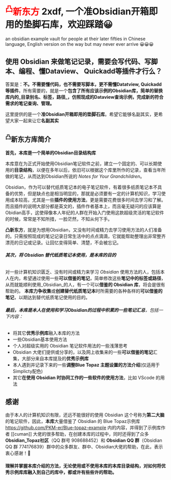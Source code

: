 # <font color="#ff0000">**<sup>凸</sup>新东方**</font> 2xdf, 一个准Obsidian开箱即用的垫脚石库，欢迎踩踏😀
an obsidian example vault for people at their later fifties in Chinese language, English version on the way but may never ever arrive 😀😀😀

## 使用 Obsidian 来做笔记记录，需要会写代码、写脚本、编程、懂Dataview、 Quickadd等插件才行么？

答案是：**不。不需要懂代码，也不需要写脚本，更不需懂Datatview, Quickadd等插件**。所有需要的，就是一个**包含了所有应该示例的Obsidian库，简单的替换库内的_目录别名、标签，路径_，仿照现成的Dataview查询示例，完成新的符合需求的笔记查询、管理。**

这里提供的是一个**准Obsidian开箱即用的垫脚石库**。希望它能够名副其实，更希望大家一起来让它**名副其实**

## **<sup>凸</sup>新东方**库简介

**首先，本库是一个简单的Obsidian目录结构库**

本库意在为正式开始使用Obsidian笔记软件之前，建立一个固定的、可以长期使用的**目录结构**，以便在多年以后，依旧可以根据这个库里所作的记录，查看当年所做的笔记，从而达到Obsidian所说的 _Notes for Your Grandchildren_。

Obsidian，作为可以替代纸质笔记本的电子笔记软件，有着很多纸质笔记本不具备的优势，但是缺点也是相当明显的，那就是必须要有一定的计算机知识，学习使用成本较高，尤其是一些**插件的使用方法**，更是需要花费很多时间去学习和了解。而且插件的说明大部分都是英文的，插件作者基本上，而且毫无疑问的应该算是Obidian高手，这使得像本人年纪的人群在开始入门使用这款超级灵活的笔记软件的时候，常常是不知所措，一脸茫然，不知从何下手。

**凸新东方**，就是为想用Obsidian，又没有时间或精力去学习使用方法的人们准备的。只需按照现成的笔记记录日常生活中的点点滴滴，它就能帮助整理出非常整齐漂亮的日记或记录。让回忆变得简单、清楚，不会被忘记。

###### **其次，_将 Obsidian 替代纸质笔记本使用，是本库的目的_**
对一些计算机知识匮乏、没有时间或精力来学习 _Obsidian_ 使用方法的人，包括本人在内，希望通过使用一些**可以借鉴的笔记**，简单修改这些**笔记中的标签或路径**，从而就能顺利使用_Obsidian_的人，有一个可以**借鉴的 Obsidian 库**，将会是很有帮助的。
**本库力争收集**或**创建替代纸质笔记本**时所需要的各种各样的**可以借鉴的笔记**，以期达到替代纸质笔记使用的目的。

###### **最后，本库是本人在使用和学习Obsidian的过程中积累的一些笔记汇总**，包括一下内容：
- 将其它**优秀示例库**融入本库的方法
- 一些Obsidian基本使用方法
- 个人对超级实用的 Obsidian 笔记软件用法的一些浅薄思考
- Obsidian 大佬们提供或分享的，以及网上收集来的一些**可以借鉴的笔记**汇集，大部分来自本库提及的**优秀示例库**
- 本人遇到并记录下来的一些**调整Blue Topaz 主题设置的方法介绍**(仅适用于Simplicty配色)
- 其它**在使用 Obsidian 时协同工作的一些软件的使用方法**，比如 VScode 的用法

## 感谢

由于本人的计算机知识有限，还远不能很好的使用 Obsidian 这个号称为**第二大脑**的笔记软件，因此，**本库**大量借鉴了 Obsidian 的 Blue Topaz示例库 https://github.com/PKM-er/Blue-topaz-example 内的内容，并得到了示例库作者 [[cuman]] 大佬的很多帮助，在创建本库的过程中，同时还得到了众多 **Obsidian_Topaz社区**（QQ 群号 908688452）和 **Obsidian QQ 群**（Obsidian QQ 群 774176839）群中的众多群友、群中、Obsidian大佬的帮助，在此，表示衷心感谢！🤝

#### 理解并掌握**本库介绍的方法**，无论**使用**或**不使用**本库的**本库目录结构**，对如何将**优秀示例库**库融入到**自己的库**中，都或许有些些许的帮助。 

